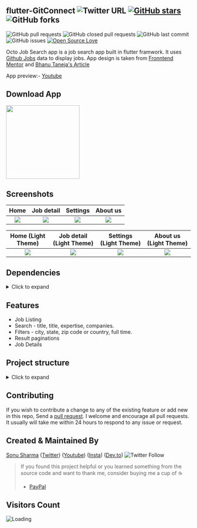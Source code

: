## flutter-GitConnect ![Twitter URL](https://img.shields.io/twitter/url?style=social&url=https%3A%2F%2Ftwitter.com%2Fthealphamerc) [![GitHub stars](https://img.shields.io/github/stars/Thealphamerc/flutter_octo_job_search?style=social)](https://github.com/login?return_to=%2FTheAlphamerc%flutter_octo_job_search) ![GitHub forks](https://img.shields.io/github/forks/TheAlphamerc/flutter_octo_job_search?style=social) 
![GitHub pull requests](https://img.shields.io/github/issues-pr/TheAlphamerc/flutter_octo_job_search) ![GitHub closed pull requests](https://img.shields.io/github/issues-pr-closed/Thealphamerc/flutter_octo_job_search) ![GitHub last commit](https://img.shields.io/github/last-commit/Thealphamerc/flutter_octo_job_search)  ![GitHub issues](https://img.shields.io/github/issues-raw/Thealphamerc/flutter_octo_job_search) [![Open Source Love](https://badges.frapsoft.com/os/v2/open-source.svg?v=103)](https://github.com/Thealphamerc/flutter_octo_job_search) 

Octo Job Search app is a job search app built in flutter framwork. It uses [Github Jobs](https://jobs.github.com/api) data to display jobs.
App design is taken from [Fronntend Mentor](https://www.frontendmentor.io/challenges/github-jobs-api-93L-NL6rP) and [Bhanu Taneja's Article](https://dev.to/pbteja1998/revamped-github-jobs-website-using-design-from-frontend-mentor-3m0n)

App preview:- [Youtube](https://youtu.be/Mb1dlB0XbD4)

## Download App
<a href="https://play.google.com/store/apps/details?id=com.thealphamerc.flutter_octo_job_search"><img src="https://play.google.com/intl/en_us/badges/static/images/badges/en_badge_web_generic.png" width="200"></img></a>

## Screenshots

Home                |  Job detail               | Settings                |  About us
:-------------------------:|:-------------------------:|:-------------------------:|:-------------------------:
![](https://github.com/TheAlphamerc/flutter_octo_job_search/blob/main/screenshots/screenshot_1.jpg?raw=true) | ![](https://github.com/TheAlphamerc/flutter_octo_job_search/blob/main/screenshots/screenshot_2.jpg?raw=true)| ![](https://github.com/TheAlphamerc/flutter_octo_job_search//blob/main/screenshots/screenshot_3.jpg?raw=true)| ![](https://github.com/TheAlphamerc/flutter_octo_job_search//blob/main/screenshots/screenshot_4.jpg?raw=true)|

Home (Light Theme)       |  Job detail (Light Theme)  | Settings  (Light Theme) |  About us (Light Theme) 
:-------------------------:|:-------------------------:|:-------------------------:|:-------------------------:
![](https://github.com/TheAlphamerc/flutter_octo_job_search//blob/main/screenshots/screenshot_1.png?raw=true) |![](https://github.com/TheAlphamerc/flutter_octo_job_search//blob/main/screenshots/screenshot_2.png?raw=true)|![](https://github.com/TheAlphamerc/flutter_octo_job_search//blob/main/screenshots/screenshot_3.png?raw=true)|![](https://github.com/TheAlphamerc/flutter_octo_job_search//blob/main/screenshots/screenshot_4.png?raw=true)|




## Dependencies
<details>
     <summary> Click to expand </summary>
     
* [intl](https://pub.dev/packages/intl)
* [dio](https://pub.dev/packages/dio)
* [share](https://pub.dev/packages/share)
* [get_it](https://pub.dev/packages/get_it)
* [graphql](https://pub.dev/packages/graphql)
* [equatable](https://pub.dev/packages/equatable)
* [flutter_bloc](https://pub.dev/packages/flutter_bloc)
* [url_launcher](https://pub.dev/packages/url_launcher)
* [google_fonts](https://pub.dev/packages/google_fonts)
* [flutter_html](https://pub.dev/packages/flutter_html)
* [flutter_custom_tabs](https://pub.dev/packages/flutter_custom_tabs)
* [shared_preferences](https://pub.dev/packages/shared_preferences)
* [cached_network_image](https://pub.dev/packages/cached_network_image)
     
</details>


## Features
* Job Listing
* Search - title, title, expertise, companies. 
* Filters - city, state, zip code or country, full time.
* Result paginations
* Job Details


## Project structure
<details>
     <summary> Click to expand </summary>
     
```
|
|-- lib
|   |-- app_delegate.dart
|   |-- bloc
|   |   |-- job
|   |   |   |-- job_bloc.dart
|   |   |   |-- job_event.dart
|   |   |   |-- job_model.dart
|   |   |   '-- job_state.dart
|   |   '-- theme
|   |       |-- theme_bloc.dart
|   |       |-- theme_event.dart
|   |       '-- theme_state.dart
|   |-- helper
|   |   |-- config.dart
|   |   |-- icons.dart
|   |   '-- utility.dart
|   |-- locator.dart
|   |-- main.dart
|   |-- resources
|   |   |-- dio_client.dart
|   |   |-- exceptions.dart
|   |   |-- gatway
|   |   |   |-- api_gateway.dart
|   |   |   '-- api_gateway_impl.dart
|   |   '-- repository.dart
|   '-- ui
|       |-- app.dart
|       |-- page
|       |   |-- detail
|       |   |   |-- job_detail_page.dart
|       |   |   '-- widget
|       |   |       |-- company_card.dart
|       |   |       |-- html_view.dart
|       |   |       '-- job_description_card.dart
|       |   |-- home
|       |   |   |-- home_page.dart
|       |   |   '-- widget
|       |   |       |-- filter_dialog.dart
|       |   |       '-- job_tile.dart
|       |   |-- settings
|       |   |   '-- about_us_page.dart
|       |   '-- settings.dart
|       |-- theme
|       |   |-- colors
|       |   |   |-- dark_colors.dart
|       |   |   '-- light_color.dart
|       |   |-- extentions.dart
|       |   |-- text_theme.dart
|       |   '-- theme.dart
|       '-- widget
|           '-- erorr_widget.dart
|-- pubspec.yaml

```    
</details>
     
## Contributing

If you wish to contribute a change to any of the existing feature or add new in this repo,
Send a [pull request](https://github.com/TheAlphamerc/flutter_octo_job_search/pulls). I welcome and encourage all pull requests. It usually will take me within 24 hours to respond to any issue or request.

## Created & Maintained By

[Sonu Sharma](https://github.com/TheAlphamerc) ([Twitter](https://www.twitter.com/TheAlphamerc)) ([Youtube](https://www.youtube.com/user/sonusharma045sonu/)) ([Insta](https://www.instagram.com/_sonu_sharma__)) ([Dev.to](https://dev.to/thealphamerc))
  ![Twitter Follow](https://img.shields.io/twitter/follow/thealphamerc?style=social) 

> If you found this project helpful or you learned something from the source code and want to thank me, consider buying me a cup of :coffee:
>
> * [PayPal](https://paypal.me/TheAlphamerc/)

## Visitors Count

<img align="left" src = "https://profile-counter.glitch.me/flutter_octo_job_search/count.svg" alt ="Loading">
